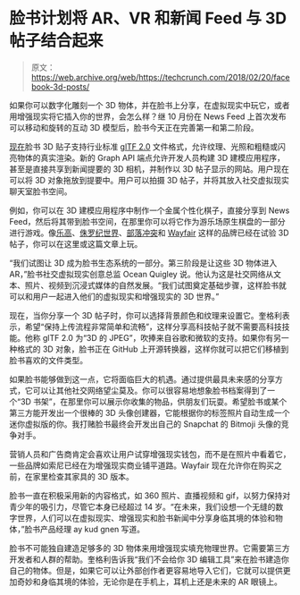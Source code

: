 # 脸书计划将 AR、VR 和新闻 Feed 与 3D 帖子结合起来

> 原文：<https://web.archive.org/web/https://techcrunch.com/2018/02/20/facebook-3d-posts/>

如果你可以数字化雕刻一个 3D 物体，并在脸书上分享，在虚拟现实中玩它，或者用增强现实将它插入你的世界，会怎么样？继 10 月份在 News Feed 上首次发布可以移动和旋转的互动 3D 模型后，脸书今天正在完善第一和第二阶段。

[现在](https://web.archive.org/web/20230317170413/https://developers.facebook.com/blog/post/2018/02/20/3d-posts-facebook/)脸书 3D 贴子支持行业标准 [glTF 2.0](https://web.archive.org/web/20230317170413/https://www.khronos.org/gltf/) 文件格式，允许纹理、光照和粗糙或闪亮物体的真实渲染。新的 Graph API 端点允许开发人员构建 3D 建模应用程序，甚至是直接共享到新闻提要的 3D 相机，并制作以 3D 帖子显示的网站。用户现在可以将 3D 对象拖放到提要中。用户可以拍摄 3D 帖子，并将其放入社交虚拟现实聊天室脸书空间。

例如，你可以在 3D 建模应用程序中制作一个金属个性化棋子，直接分享到 News Feed，然后将其带到脸书空间，在那里你可以将它作为游乐场原生棋盘的一部分进行游戏。像[乐高](https://web.archive.org/web/20230317170413/https://www.facebook.com/LEGO/posts/10155489097298403)、[侏罗纪世界](https://web.archive.org/web/20230317170413/https://www.facebook.com/JurassicWorld/posts/1760208700690672)、[部落冲突](https://web.archive.org/web/20230317170413/https://www.facebook.com/ClashRoyale/posts/1883737145031242)和 [Wayfair](https://web.archive.org/web/20230317170413/https://www.facebook.com/wayfair/posts/1822787004410127) 这样的品牌已经在试验 3D 帖子，你可以在这里或这篇文章上玩。

“我们试图让 3D 成为脸书生态系统的一部分。第三阶段是让这些 3D 物体进入 AR，”脸书社交虚拟现实创意总监 Ocean Quigley 说。他认为这是社交网络从文本、照片、视频到沉浸式媒体的自然发展。“我们试图奠定基础步骤，这样脸书就可以和用户一起进入他们的虚拟现实和增强现实的 3D 世界。”

现在，当你分享一个 3D 帖子时，你可以选择背景颜色和纹理来设置它。奎格利表示，希望“保持上传流程非常简单和流畅”，这样分享高科技帖子就不需要高科技技能。他称 glTF 2.0 为“3D 的 JPEG”，吹捧来自谷歌和微软的支持。如果你有另一种格式的 3D 对象，脸书正在 GitHub 上开源转换器，这样你就可以把它们移植到脸书喜欢的文件类型。

如果脸书能够做到这一点，它将面临巨大的机遇。通过提供最具未来感的分享方式，它可以让其他社交网络望尘莫及。你可以很容易地想象脸书档案得到了一个“3D 书架”，在那里你可以展示你收集的物品，供朋友们玩耍。希望脸书或某个第三方能开发出一个很棒的 3D 头像创建器，它能根据你的标签照片自动生成一个迷你虚拟版的你。我打赌脸书最终会开发出自己的 Snapchat 的 Bitmoji 头像的竞争对手。

营销人员和广告商肯定会喜欢让用户试穿增强现实钱包，而不是在照片中看着它，一些品牌如索尼已经在为增强现实商业铺平道路。Wayfair 现在允许你在购买之前，在家里检查其家具的 3D 版本。

脸书一直在积极采用新的内容格式，如 360 照片、直播视频和 gif，以努力保持对青少年的吸引力，尽管它本身已经超过 14 岁。“在未来，我们设想一个无缝的数字世界，人们可以在虚拟现实、增强现实和脸书新闻中分享身临其境的体验和物体，”脸书产品经理 ay kud gnen 写道。

脸书不可能独自建造足够多的 3D 物体来用增强现实填充物理世界。它需要第三方开发者和人群的帮助。奎格利告诉我“我们不会给你 3D 编辑工具”来在脸书建造你自己的物体。但是，如果它可以让外部创作者更容易地导入它们，它就可以提供更加奇妙和身临其境的体验，无论你是在手机上，耳机上还是未来的 AR 眼镜上。